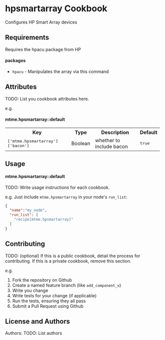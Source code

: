 hpsmartarray Cookbook
=====================
Configures HP Smart Array devices

Requirements
------------
Requires the hpacu package from HP

#### packages
- `hpacu` - Manipulates the array via this command

Attributes
----------
TODO: List you cookbook attributes here.

e.g.
#### mtme.hpsmartarray::default
<table>
  <tr>
    <th>Key</th>
    <th>Type</th>
    <th>Description</th>
    <th>Default</th>
  </tr>
  <tr>
    <td><tt>['mtme.hpsmartarray']['bacon']</tt></td>
    <td>Boolean</td>
    <td>whether to include bacon</td>
    <td><tt>true</tt></td>
  </tr>
</table>

Usage
-----
#### mtme.hpsmartarray::default
TODO: Write usage instructions for each cookbook.

e.g.
Just include `mtme.hpsmartarray` in your node's `run_list`:

```json
{
  "name":"my_node",
  "run_list": [
    "recipe[mtme.hpsmartarray]"
  ]
}
```

Contributing
------------
TODO: (optional) If this is a public cookbook, detail the process for contributing. If this is a private cookbook, remove this section.

e.g.
1. Fork the repository on Github
2. Create a named feature branch (like `add_component_x`)
3. Write you change
4. Write tests for your change (if applicable)
5. Run the tests, ensuring they all pass
6. Submit a Pull Request using Github

License and Authors
-------------------
Authors: TODO: List authors
